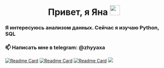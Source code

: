 <h1 align="center">Привет, я Яна
<img src="https://github.com/blackcater/blackcater/raw/main/images/Hi.gif" height="32"/></h1>
<h3 align="left">Я интересуюсь анализом данных. Сейчас я изучаю Python, SQL</h3>
<h3 align="left">📫 Написать мне в telegram: @zhyyaxa</h3>

[![Readme Card](https://github-readme-stats.vercel.app/api/pin/?username=zhyyaxa&repo=Bank-client)](https://github.com/zhyyaxa/Bank-client)
[![Readme Card](https://github-readme-stats.vercel.app/api/pin/?username=zhyyaxa&repo=Parsing-medical-site)](https://github.com/zhyyaxa/Parsing-medical-site)
[![Readme Card](https://github-readme-stats.vercel.app/api/pin/?username=zhyyaxa&repo=answers-to-Yandex-handbook)](https://github.com/zhyyaxa/answers-to-Yandex-handbook)
![](https://komarev.com/ghpvc/?username=zhyyaxa)
